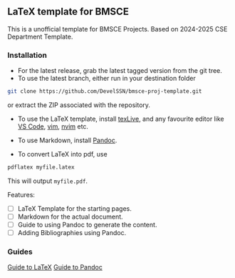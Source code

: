 ## LaTeX template for BMSCE
This is a unofficial template for BMSCE Projects.
Based on 2024-2025 CSE Department Template.

### Installation
-  For the latest release, grab the latest tagged version from the git tree.
-  To use the latest branch, either run in your destination folder 
```bash
git clone https://github.com/DevelSSN/bmsce-proj-template.git
```
or extract the ZIP associated with the repository.

-  To use the LaTeX template, install [texLive](https://www.tug.org/texlive/), and any favourite editor like [VS Code](https://code.visualstudio.com/), [vim](https://www.vim.org/), [nvim](https://neovim.io/) etc.
-  To use Markdown, install [Pandoc](https://pandoc.org/installing.html).

-  To convert LaTeX into pdf, use
```bash
pdflatex myfile.latex
```
This will output `myfile.pdf`.

Features:
- [ ] LaTeX Template for the starting pages.
- [ ] Markdown for the actual document.
- [ ] Guide to using Pandoc to generate the content.
- [ ] Adding Bibliographies using Pandoc.

### Guides
[Guide to LaTeX](https://www.overleaf.com/learn/latex/Learn_LaTeX_in_30_minutes#Writing_your_first_piece_of_LaTeX)
[Guide to Pandoc](https://pandoc.org/MANUAL.html)
